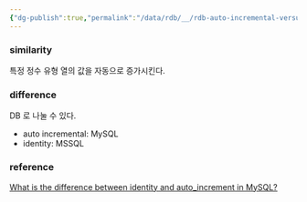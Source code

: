 ```yaml
---
{"dg-publish":true,"permalink":"/data/rdb/__/rdb-auto-incremental-versus-identity/","tags":["rdb","autoincremental","identity"],"noteIcon":""}
---
```




### similarity


특정 정수 유형 열의 값을 자동으로 증가시킨다.

### difference


DB 로 나눌 수 있다.
- auto incremental: MySQL
- identity: MSSQL

### reference


[What is the difference between identity and auto_increment in MySQL?](https://www.quora.com/What-is-the-difference-between-identity-and-auto_increment-in-MySQL)